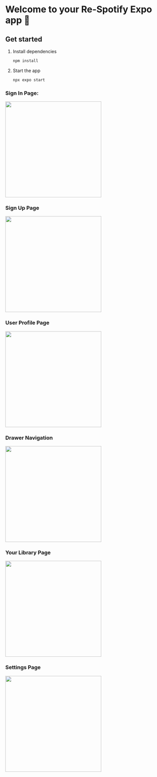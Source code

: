 # Welcome to your Re-Spotify Expo app 👋

## Get started

1. Install dependencies

   ```bash
   npm install
   ```

2. Start the app

   ```bash
   npx expo start
   ```


### Sign In Page:
<img src="https://github.com/na638/spotify/blob/main/reSpotify/SignIn.jpg" width="300">

### Sign Up Page
<img src="https://github.com/na638/spotify/blob/main/reSpotify/SignUp.jpg" width="300">

### User Profile Page
<img src="https://github.com/na638/spotify/blob/main/reSpotify/Profile.jpg" width="300">

### Drawer Navigation
<img src="https://github.com/na638/spotify/blob/main/reSpotify/DrawerNavigation.jpg" width="300">

### Your Library Page
<img src="https://github.com/na638/spotify/blob/main/reSpotify/Home.jpg" width="300">

### Settings Page
<img src="https://github.com/na638/spotify/blob/main/reSpotify/Settings.jpg" width="300">
